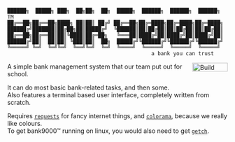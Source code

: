 ```plaintext
██████╗  █████╗ ███╗  ██╗██╗  ██╗  █████╗  ██████╗  ██████╗  ██████╗ TM
██╔══██╗██╔══██╗████╗ ██║██║ ██╔╝ ██╔══██╗██╔═████╗██╔═████╗██╔═████╗
██████╔╝███████║██╔██╗██║█████╔╝  ╚██████║██║██╔██║██║██╔██║██║██╔██║
██╔══██╗██╔══██║██║╚████║██╔═██╗   ╚═══██║████╔╝██║████╔╝██║████╔╝██║
██████╔╝██║  ██║██║ ╚███║██║  ██╗  █████╔╝╚██████╔╝╚██████╔╝╚██████╔╝
╚═════╝ ╚═╝  ╚═╝╚═╝  ╚══╝╚═╝  ╚═╝  ╚════╝  ╚═════╝  ╚═════╝  ╚═════╝
                                              a bank you can trust
```

[<img align="right" width="81" height="20" alt="Build Status" src="https://api.travis-ci.com/weakit/comp-project.svg?token=AzkJzGBuqpKzByqVwxUe&branch=master">](https://travis-ci.com/weakit/comp-project)

A simple bank management system that our team put out for school.

It can do most basic bank-related tasks, and then some. \
Also features a terminal based user interface, completely written from scratch.

Requires [`requests`](https://pypi.org/project/requests/) for fancy internet things, and [`colorama`](https://pypi.org/project/colorama/), because we really like colours. \
To get bank9000™ running on linux, you would also need to get [`getch`](https://pypi.org/project/getch/).
